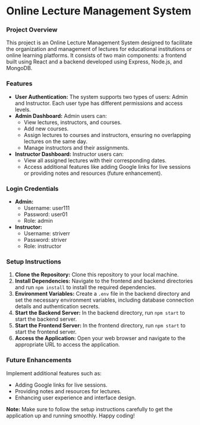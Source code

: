 # Online Lecture Management System

### Project Overview

This project is an Online Lecture Management System designed to facilitate the organization and management of lectures for educational institutions or online learning platforms. It consists of two main components: a frontend built using React and a backend developed using Express, Node.js, and MongoDB.

### Features

- **User Authentication:** The system supports two types of users: Admin and Instructor. Each user type has different permissions and access levels.
- **Admin Dashboard:** Admin users can:
  - View lectures, instructors, and courses.
  - Add new courses.
  - Assign lectures to courses and instructors, ensuring no overlapping lectures on the same day.
  - Manage instructors and their assignments.
- **Instructor Dashboard:** Instructor users can:
  - View all assigned lectures with their corresponding dates.
  - Access additional features like adding Google links for live sessions or providing notes and resources (future enhancement).

### Login Credentials

- **Admin:**
  - Username: user111
  - Password: user01
  - Role: admin
- **Instructor:**
  - Username: striverr
  - Password: striver
  - Role: instructor

### Setup Instructions

1. **Clone the Repository:** Clone this repository to your local machine.
2. **Install Dependencies:** Navigate to the frontend and backend directories and run `npm install` to install the required dependencies.
3. **Environment Variables:** Create a `.env` file in the backend directory and set the necessary environment variables, including database connection details and authentication secrets.
4. **Start the Backend Server:** In the backend directory, run `npm start` to start the backend server.
5. **Start the Frontend Server:** In the frontend directory, run `npm start` to start the frontend server.
6. **Access the Application:** Open your web browser and navigate to the appropriate URL to access the application.

### Future Enhancements

Implement additional features such as:

- Adding Google links for live sessions.
- Providing notes and resources for lectures.
- Enhancing user experience and interface design.

**Note:** Make sure to follow the setup instructions carefully to get the application up and running smoothly. Happy coding!
